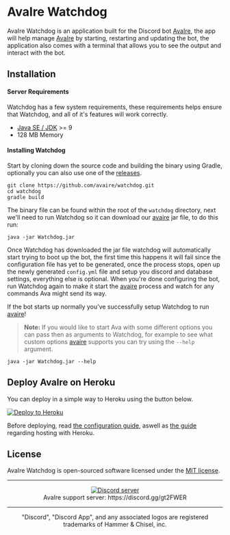 AvaIre Watchdog
============

AvaIre Watchdog is an application built for the Discord bot [AvaIre](https://github.com/avaire/avaire), the app will help manage [AvaIre](https://github.com/avaire/avaire) by starting, restarting and updating the bot, the application also comes with a terminal that allows you to see the output and interact with the bot.

## Installation

#### Server Requirements

Watchdog has a few system requirements, these requirements helps ensure that Watchdog, and all of it's features will work correctly.

 - [Java SE / JDK](https://www.oracle.com/index.html) >= 9
 - 128 MB Memory

#### Installing Watchdog

Start by cloning down the source code and building the binary using Gradle, optionally you can also use one of the [releases](https://github.com/avaire/watchdog/releases).

    git clone https://github.com/avaire/watchdog.git
    cd watchdog
    gradle build

The binary file can be found within the root of the `watchdog` directory, next we'll need to run Watchdog so it can download our [avaire](https://github.com/avaire/avaire) jar file, to do this run:

    java -jar Watchdog.jar

Once Watchdog has downloaded the jar file watchdog will automatically start trying to boot up the bot, the first time this happens it will fail since the configuration file has yet to be generated, once the process stops, open up the newly generated `config.yml` file and setup you discord and database settings, everything else is optional. When you're done configuring the bot, run Watchdog again to make it start the [avaire](https://github.com/avaire/avaire) process and watch for any commands Ava might send its way.

If the bot starts up normally you've successfully setup Watchdog to run [avaire](https://github.com/avaire/avaire)!

> **Note:** If you would like to start Ava with some different options you can pass then as arguments to Watchdog, for example to see what custom options [avaire](https://github.com/avaire/avaire) supports you can try using the `--help` argument.

    java -jar Watchdog.jar --help

## Deploy AvaIre on Heroku
You can deploy in a simple way to Heroku using the button below.

[![Deploy to Heroku](https://www.herokucdn.com/deploy/button.png)](https://heroku.com/deploy)

Before deploying, read [the configuration guide](https://avairebot.com/docs/master/configuration/), aswell as [the guide](https://avairebot.com/docs/master/heroku) regarding hosting with Heroku.

## License

AvaIre Watchdog is open-sourced software licensed under the [MIT license](http://opensource.org/licenses/MIT).

---

<p align="center">
  <a href="https://discord.gg/gt2FWER"><img src="https://discordapp.com/api/guilds/284083636368834561/widget.png?style=banner2" alt="Discord server"></a>
  <br>AvaIre support server: https://discord.gg/gt2FWER
</p>

---

<p align="center">
    "Discord", "Discord App", and any associated logos are registered trademarks of Hammer & Chisel, inc.
</p>
